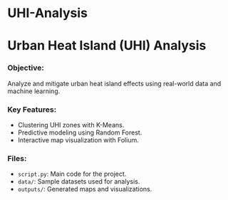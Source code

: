 # UHI-Analysis

# Urban Heat Island (UHI) Analysis
### Objective:
Analyze and mitigate urban heat island effects using real-world data and machine learning.

### Key Features:
- Clustering UHI zones with K-Means.
- Predictive modeling using Random Forest.
- Interactive map visualization with Folium.

### Files:
- `script.py`: Main code for the project.
- `data/`: Sample datasets used for analysis.
- `outputs/`: Generated maps and visualizations.
